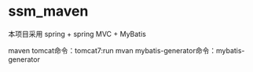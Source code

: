 # ssm_maven

本项目采用 spring + spring MVC + MyBatis 

maven tomcat命令：tomcat7:run
mvan mybatis-generator命令：mybatis-generator

